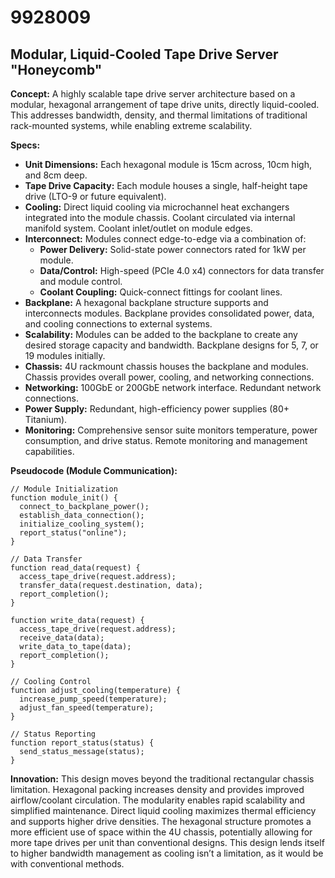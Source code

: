 # 9928009

## Modular, Liquid-Cooled Tape Drive Server "Honeycomb"

**Concept:** A highly scalable tape drive server architecture based on a modular, hexagonal arrangement of tape drive units, directly liquid-cooled. This addresses bandwidth, density, and thermal limitations of traditional rack-mounted systems, while enabling extreme scalability.

**Specs:**

*   **Unit Dimensions:** Each hexagonal module is 15cm across, 10cm high, and 8cm deep.
*   **Tape Drive Capacity:** Each module houses a single, half-height tape drive (LTO-9 or future equivalent).
*   **Cooling:** Direct liquid cooling via microchannel heat exchangers integrated into the module chassis. Coolant circulated via internal manifold system. Coolant inlet/outlet on module edges.
*   **Interconnect:** Modules connect edge-to-edge via a combination of:
    *   **Power Delivery:** Solid-state power connectors rated for 1kW per module.
    *   **Data/Control:** High-speed (PCIe 4.0 x4) connectors for data transfer and module control.
    *   **Coolant Coupling:** Quick-connect fittings for coolant lines.
*   **Backplane:** A hexagonal backplane structure supports and interconnects modules. Backplane provides consolidated power, data, and cooling connections to external systems.
*   **Scalability:** Modules can be added to the backplane to create any desired storage capacity and bandwidth. Backplane designs for 5, 7, or 19 modules initially.
*   **Chassis:** 4U rackmount chassis houses the backplane and modules. Chassis provides overall power, cooling, and networking connections.
*   **Networking:** 100GbE or 200GbE network interface. Redundant network connections.
*   **Power Supply:** Redundant, high-efficiency power supplies (80+ Titanium).
*   **Monitoring:** Comprehensive sensor suite monitors temperature, power consumption, and drive status. Remote monitoring and management capabilities.

**Pseudocode (Module Communication):**

```
// Module Initialization
function module_init() {
  connect_to_backplane_power();
  establish_data_connection();
  initialize_cooling_system();
  report_status("online");
}

// Data Transfer
function read_data(request) {
  access_tape_drive(request.address);
  transfer_data(request.destination, data);
  report_completion();
}

function write_data(request) {
  access_tape_drive(request.address);
  receive_data(data);
  write_data_to_tape(data);
  report_completion();
}

// Cooling Control
function adjust_cooling(temperature) {
  increase_pump_speed(temperature);
  adjust_fan_speed(temperature);
}

// Status Reporting
function report_status(status) {
  send_status_message(status);
}
```

**Innovation:** This design moves beyond the traditional rectangular chassis limitation. Hexagonal packing increases density and provides improved airflow/coolant circulation. The modularity enables rapid scalability and simplified maintenance. Direct liquid cooling maximizes thermal efficiency and supports higher drive densities. The hexagonal structure promotes a more efficient use of space within the 4U chassis, potentially allowing for more tape drives per unit than conventional designs. This design lends itself to higher bandwidth management as cooling isn’t a limitation, as it would be with conventional methods.